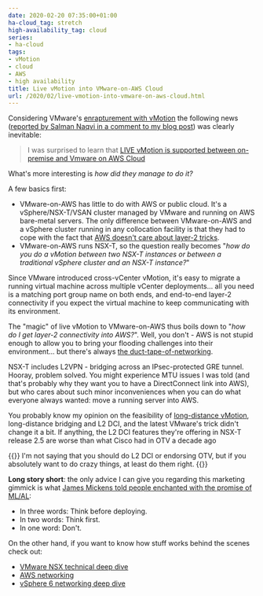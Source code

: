 ```yaml
---
date: 2020-02-20 07:35:00+01:00
ha-cloud_tag: stretch
high-availability_tag: cloud
series:
- ha-cloud
tags:
- vMotion
- cloud
- AWS
- high availability
title: Live vMotion into VMware-on-AWS Cloud
url: /2020/02/live-vmotion-into-vmware-on-aws-cloud.html
---
```

Considering VMware's [enrapturement with vMotion](https://blog.ipspace.net/2014/09/vmotion-enhancements-in-vsphere.html) the following news ([reported by Salman Naqvi in a comment to my blog post](https://blog.ipspace.net/2020/01/youre-responsible-for-resiliency-of.html?showComment=1580417029396#c5624129873759076242)) was clearly inevitable:

> I was surprised to learn that [LIVE vMotion is supported between on-premise and Vmware on AWS Cloud](https://cloud.vmware.com/vmc-aws/faq#workload-migration)

What's more interesting is *how did they manage to do it?*
<!--more-->
A few basics first:

-   VMware-on-AWS has little to do with AWS or public cloud. It's a vSphere/NSX-T/VSAN cluster managed by VMware and running on AWS bare-metal servers. The only difference between VMware-on-AWS and a vSphere cluster running in any collocation facility is that they had to cope with the fact that [AWS doesn't care about layer-2 tricks](https://blog.ipspace.net/2020/01/there-is-no-layer-2-in-public-cloud.html).
-   VMware-on-AWS runs NSX-T, so the question really becomes "*how do you do a vMotion between two NSX-T instances or between a traditional vSphere cluster and an NSX-T instance?*"

Since VMware introduced cross-vCenter vMotion, it's easy to migrate a running virtual machine across multiple vCenter deployments... all you need is a matching port group name on both ends, and end-to-end layer-2 connectivity if you expect the virtual machine to keep communicating with its environment.

The "magic" of live vMotion to VMware-on-AWS thus boils down to "*how do I get layer-2 connectivity into AWS?*". Well, you don't - AWS is not stupid enough to allow you to bring your flooding challenges into their environment... but there's always [the duct-tape-of-networking](https://blog.ipspace.net/2010/12/where-would-you-need-gre.html).

NSX-T includes L2VPN - bridging across an IPsec-protected GRE tunnel. Hooray, problem solved. You might experience MTU issues I was told (and that's probably why they want you to have a DirectConnect link into AWS), but who cares about such minor inconveniences when you can do what everyone always wanted: move a running server into AWS.

You probably know my opinion on the feasibility of [long-distance vMotion](https://blog.ipspace.net/2015/02/before-talking-about-vmotion-across.html), long-distance bridging and L2 DCI, and the latest VMware's trick didn't change it a bit. If anything, the L2 DCI features they're offering in NSX-T release 2.5 are worse than what Cisco had in OTV a decade ago

{{<note>}}
I'm not saying that you should do L2 DCI or endorsing OTV, but if you absolutely want to do crazy things, at least do them right.
{{</note>}}

**Long story short**: the only advice I can give you regarding this marketing gimmick is what [James Mickens told people enchanted with the promise of ML/AL](https://blog.ipspace.net/2018/10/worth-watching-machine-learning-in.html):

-   In three words: Think before deploying.
-   In two words: Think first.
-   In one word: Don't.

On the other hand, if you want to know how stuff works behind the scenes check out:

-   [VMware NSX technical deep dive](https://www.ipspace.net/VMware_NSX_Technical_Deep_Dive)
-   [AWS networking](https://www.ipspace.net/Amazon_Web_Services_Networking)
-   [vSphere 6 networking deep dive](https://www.ipspace.net/VSphere_6_Networking_Deep_Dive)
